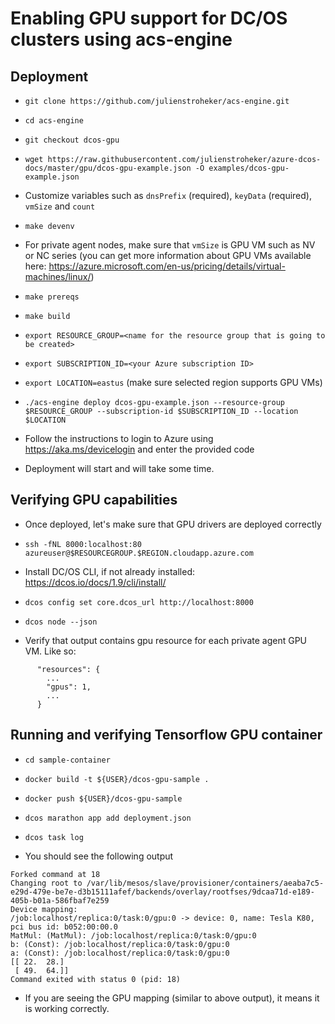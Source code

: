 # Enabling GPU support for DC/OS clusters using acs-engine

## Deployment

* `git clone https://github.com/julienstroheker/acs-engine.git`

* `cd acs-engine`

* `git checkout dcos-gpu`

* `wget https://raw.githubusercontent.com/julienstroheker/azure-dcos-docs/master/gpu/dcos-gpu-example.json -O examples/dcos-gpu-example.json` 

* Customize variables such as `dnsPrefix` (required), `keyData` (required), `vmSize` and `count` 

* `make devenv`

* For private agent nodes, make sure that `vmSize` is GPU VM such as NV or NC series (you can get more information about GPU VMs available here: https://azure.microsoft.com/en-us/pricing/details/virtual-machines/linux/)

* `make prereqs`

* `make build`

* `export RESOURCE_GROUP=<name for the resource group that is going to be created>`

* `export SUBSCRIPTION_ID=<your Azure subscription ID>`

* `export LOCATION=eastus` (make sure selected region supports GPU VMs)

* `./acs-engine deploy dcos-gpu-example.json --resource-group $RESOURCE_GROUP --subscription-id $SUBSCRIPTION_ID --location $LOCATION`

* Follow the instructions to login to Azure using https://aka.ms/devicelogin and enter the provided code

* Deployment will start and will take some time.

## Verifying GPU capabilities

* Once deployed, let's make sure that GPU drivers are deployed correctly

* `ssh -fNL 8000:localhost:80 azureuser@$RESOURCEGROUP.$REGION.cloudapp.azure.com`

* Install DC/OS CLI, if not already installed: https://dcos.io/docs/1.9/cli/install/

* `dcos config set core.dcos_url http://localhost:8000`

* `dcos node --json`

* Verify that output contains gpu resource for each private agent GPU VM. Like so:

```
      "resources": {
        ...
        "gpus": 1,
        ...
      }
```

## Running and verifying Tensorflow GPU container

* `cd sample-container`

* `docker build -t ${USER}/dcos-gpu-sample .`

* `docker push ${USER}/dcos-gpu-sample`

* `dcos marathon app add deployment.json`

* `dcos task log`

* You should see the following output

```
Forked command at 18
Changing root to /var/lib/mesos/slave/provisioner/containers/aeaba7c5-e29d-479e-be7e-d3b15111afef/backends/overlay/rootfses/9dcaa71d-e189-405b-b01a-586fbaf7e259
Device mapping:
/job:localhost/replica:0/task:0/gpu:0 -> device: 0, name: Tesla K80, pci bus id: b052:00:00.0
MatMul: (MatMul): /job:localhost/replica:0/task:0/gpu:0
b: (Const): /job:localhost/replica:0/task:0/gpu:0
a: (Const): /job:localhost/replica:0/task:0/gpu:0
[[ 22.  28.]
 [ 49.  64.]]
Command exited with status 0 (pid: 18)
```

* If you are seeing the GPU mapping (similar to above output), it means it is working correctly.
